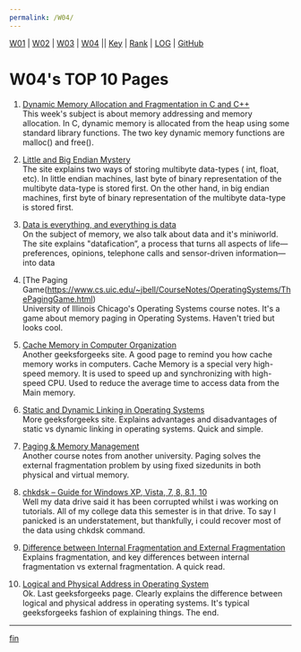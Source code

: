 ```yaml
---
permalink: /W04/
---
```


[W01](https://vandhya.github.io/os211/W01/) | [W02](https://vandhya.github.io/os211/W02/) | [W03](https://vandhya.github.io/os211/W03/) | 
[W04](https://vandhya.github.io/os211/W04/) || 
[Key](https://vandhya.github.io/os211/TXT/mypubkey.txt) | [Rank](https://vandhya.github.io/os211/TXT/myrank.txt) | [LOG](https://vandhya.github.io/os211/TXT/mylog.txt) | 
[GitHub](https://github.com/vandhya/os211)

# W04's TOP 10 Pages

1. [Dynamic Memory Allocation and Fragmentation in C and C++](https://www.design-reuse.com/articles/25090/dynamic-memory-allocation-fragmentation-c.html)<br>
This week's subject is about memory addressing and memory allocation. In C, dynamic memory is allocated from the heap using some standard library functions.
The two key dynamic memory functions are malloc() and free().


2. [Little and Big Endian Mystery](https://www.geeksforgeeks.org/little-and-big-endian-mystery/)<br>
The site explains two ways of storing multibyte data-types ( int, float, etc). In little endian machines, last byte of binary representation of the 
multibyte data-type is stored first. On the other hand, in big endian machines, first byte of binary representation of the multibyte data-type is stored first.

3. [Data is everything, and everything is data](https://blog.pythian.com/data-everything-everything-data/)<br>
On the subject of memory, we also talk about data and it's miniworld. The site explains "datafication”, a process that turns all aspects of life—preferences, 
opinions, telephone calls and sensor-driven information—into data

4. [The Paging Game(https://www.cs.uic.edu/~jbell/CourseNotes/OperatingSystems/ThePagingGame.html)<br>
University of Illinois Chicago's Operating Systems course notes. It's a game about memory paging in Operating Systems. Haven't tried but looks cool.

5. [Cache Memory in Computer Organization](https://www.geeksforgeeks.org/cache-memory-in-computer-organization/)<br>
Another geeksforgeeks site. A good page to remind you how cache memory works in computers. Cache Memory is a special very high-speed memory.
It is used to speed up and synchronizing with high-speed CPU. Used to reduce the average time to access data from the Main memory. 


6. [Static and Dynamic Linking in Operating Systems](https://www.geeksforgeeks.org/static-and-dynamic-linking-in-operating-systems/)<br>
More geeksforgeeks site. Explains advantages and disadvantages of static vs dynamic linking in operating systems. Quick and simple.

7. [Paging & Memory Management](https://cseweb.ucsd.edu/classes/su09/cse120/lectures/Lecture7.pdf)<br>
Another course notes from another university. Paging solves the external fragmentation problem by using fixed sizedunits in both physical and virtual memory.

8. [chkdsk – Guide for Windows XP, Vista, 7, 8, 8.1, 10](https://neosmart.net/wiki/chkdsk/#CHKDSK_in_Windows_10)<br>
Well my data drive said it has been corrupted whilst i was working on tutorials. All of my college data this semester is in that drive. To say I
panicked is an understatement, but thankfully, i could recover most of the data using chkdsk command.

9. [Difference between Internal Fragmentation and External Fragmentation](https://www.tutorialspoint.com/difference-between-internal-fragmentation-and-external-fragmentation)<br>
Explains fragmentation, and key differences between internal fragmentation vs external fragmentation. A quick read.

10. [Logical and Physical Address in Operating System](https://www.geeksforgeeks.org/logical-and-physical-address-in-operating-system/)<br>
Ok. Last geeksforgeeks page. Clearly explains the difference between logical and physical address in operating systems. It's typical geeksforgeeks fashion 
of explaining things. The end.

----
[fin](https://www.youtube.com/watch?v=vQHVGXdcqEQ)
